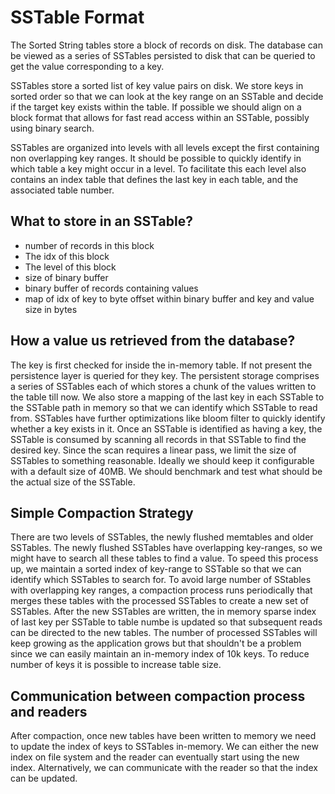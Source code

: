 SSTable Format
==============

The Sorted String tables store a block of records on disk.
The database can be viewed as a series of SSTables persisted to disk 
that can be queried to get the value corresponding to a key.

SSTables store a sorted list of key value pairs on disk.
We store keys in sorted order so that we can look at the key range on an SSTable
and decide if the target key exists within the table.
If possible we should align on a block format that allows for fast read access within 
an SSTable, possibly using binary search.

SSTables are organized into levels with all levels except the first containing 
non overlapping key ranges. It should be possible to quickly identify in which table
a key might occur in a level. To facilitate this each level also contains an index table
that defines the last key in each table, and the associated table number.

## What to store in an SSTable?
* number of records in this block
* The idx of this block
* The level of this block
* size of binary buffer  
* binary buffer of records containing values  
* map of idx of key to byte offset within binary buffer and key and value size in bytes

## How a value us retrieved from the database?
The key is first checked for inside the in-memory table. 
If not present the persistence layer is queried for they key.
The persistent storage comprises a series of SSTables each of which stores a chunk
of the values written to the table till now.
We also store a mapping of the last key in each SSTable to the SSTable path in memory so that
we can identify which SSTable to read from.
SSTables have further optimizations like bloom filter to quickly identify whether a key exists in it.
Once an SSTable is identified as having a key, the SSTable is consumed by scanning all records
in that SSTable to find the desired key. Since the scan requires a linear pass, we limit the size of SSTables
to something reasonable.
Ideally we should keep it configurable with a default size of 40MB. We should benchmark
and test what should be the actual size of the SSTable.

## Simple Compaction Strategy
There are two levels of SSTables, the newly flushed memtables and older SSTables.
The newly flushed SSTables have overlapping key-ranges, so we might have to search all these
tables to find a value. To speed this process up, we maintain a sorted index of key-range to SSTable
so that we can identify which SSTables to search for.
To avoid large number of SStables with overlapping key ranges, a compaction process runs periodically
that merges these tables with the processed SSTables to create a new set of SSTables.
After the new SSTables are written, the in memory sparse index of last key per SSTable to table numbe
is updated so that subsequent reads can be directed to the new tables.
The number of processed SSTables will keep growing as the application grows but that shouldn't
be a problem since we can easily maintain an in-memory index of 10k keys.
To reduce number of keys it is possible to increase table size.

## Communication between compaction process and readers
After compaction, once new tables have been written to memory we need to update
the index of keys to SSTables in-memory.
We can either the new index on file system and the reader can eventually start using the new index.
Alternatively, we can communicate with the reader so that the index can be updated. 





